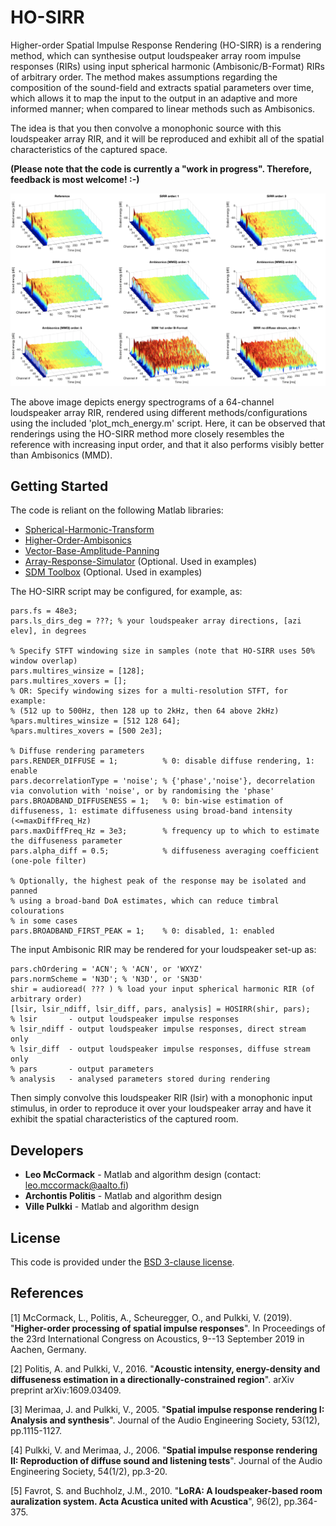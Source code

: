 # HO-SIRR

Higher-order Spatial Impulse Response Rendering (HO-SIRR) is a rendering method, which can synthesise output loudspeaker array room impulse responses (RIRs) using input spherical harmonic (Ambisonic/B-Format) RIRs of arbitrary order. The method makes assumptions regarding the composition of the sound-field and extracts spatial parameters over time, which allows it to map the input to the output in an adaptive and more informed manner; when compared to linear methods such as Ambisonics. 

The idea is that you then convolve a monophonic source with this loudspeaker array RIR, and it will be reproduced and exhibit all of the spatial characteristics of the captured space.

**(Please note that the code is currently a "work in progress". Therefore, feedback is most welcome! :-)**

![](SIRR_vs_Ambi_vs_Reference.png)

The above image depicts energy spectrograms of a 64-channel loudspeaker array RIR, rendered using different methods/configurations using the included 'plot_mch_energy.m' script. Here, it can be observed that renderings using the HO-SIRR method more closely resembles the reference with increasing input order, and that it also performs visibly better than Ambisonics (MMD). 

## Getting Started

The code is reliant on the following Matlab libraries:
* [Spherical-Harmonic-Transform](https://github.com/polarch/Spherical-Harmonic-Transform)
* [Higher-Order-Ambisonics](https://github.com/polarch/Higher-Order-Ambisonics)
* [Vector-Base-Amplitude-Panning](https://github.com/polarch/Vector-Base-Amplitude-Panning)
* [Array-Response-Simulator](https://github.com/polarch/Array-Response-Simulator) (Optional. Used in examples)
* [SDM Toolbox](https://se.mathworks.com/matlabcentral/fileexchange/56663-sdm-toolbox) (Optional. Used in examples)

The HO-SIRR script may be configured, for example, as:
``` 
pars.fs = 48e3; 
pars.ls_dirs_deg = ???; % your loudspeaker array directions, [azi elev], in degrees

% Specify STFT windowing size in samples (note that HO-SIRR uses 50% window overlap)
pars.multires_winsize = [128]; 
pars.multires_xovers = [];
% OR: Specify windowing sizes for a multi-resolution STFT, for example:
% (512 up to 500Hz, then 128 up to 2kHz, then 64 above 2kHz)
%pars.multires_winsize = [512 128 64]; 
%pars.multires_xovers = [500 2e3]; 

% Diffuse rendering parameters
pars.RENDER_DIFFUSE = 1;          % 0: disable diffuse rendering, 1: enable
pars.decorrelationType = 'noise'; % {'phase','noise'}, decorrelation via convolution with 'noise', or by randomising the 'phase'
pars.BROADBAND_DIFFUSENESS = 1;   % 0: bin-wise estimation of diffuseness, 1: estimate diffuseness using broad-band intensity (<=maxDiffFreq_Hz)
pars.maxDiffFreq_Hz = 3e3;        % frequency up to which to estimate the diffuseness parameter 
pars.alpha_diff = 0.5;            % diffuseness averaging coefficient (one-pole filter)

% Optionally, the highest peak of the response may be isolated and panned 
% using a broad-band DoA estimates, which can reduce timbral colourations
% in some cases
pars.BROADBAND_FIRST_PEAK = 1;    % 0: disabled, 1: enabled 
```

The input Ambisonic RIR may be rendered for your loudspeaker set-up as:

```
pars.chOrdering = 'ACN'; % 'ACN', or 'WXYZ'  
pars.normScheme = 'N3D'; % 'N3D', or 'SN3D'
shir = audioread( ??? ) % load your input spherical harmonic RIR (of arbitrary order)
[lsir, lsir_ndiff, lsir_diff, pars, analysis] = HOSIRR(shir, pars);
% lsir       - output loudspeaker impulse responses
% lsir_ndiff - output loudspeaker impulse responses, direct stream only
% lsir_diff  - output loudspeaker impulse responses, diffuse stream only
% pars       - output parameters
% analysis   - analysed parameters stored during rendering
```

Then simply convolve this loudspeaker RIR (lsir) with a monophonic input stimulus, in order to reproduce it over your loudspeaker array and have it exhibit the spatial characteristics of the captured room.

## Developers

* **Leo McCormack** - Matlab and algorithm design (contact: leo.mccormack@aalto.fi)
* **Archontis Politis** - Matlab and algorithm design
* **Ville Pulkki** - Matlab and algorithm design

## License

This code is provided under the [BSD 3-clause license](https://opensource.org/licenses/BSD-3-Clause). 

## References 

[1] McCormack, L., Politis, A., Scheuregger, O., and Pulkki, V. (2019). "**Higher-order processing of spatial impulse responses**".
In Proceedings of the 23rd International Congress on Acoustics, 9--13 September 2019 in Aachen, Germany.

[2] Politis, A. and Pulkki, V., 2016. "**Acoustic intensity, energy-density and diffuseness estimation in a directionally-constrained region**". 
arXiv preprint arXiv:1609.03409.

[3] Merimaa, J. and Pulkki, V., 2005. "**Spatial impulse response rendering I: Analysis and synthesis**". 
Journal of the Audio Engineering Society, 53(12), pp.1115-1127.

[4] Pulkki, V. and Merimaa, J., 2006. "**Spatial impulse response rendering II: Reproduction of diffuse sound and listening tests**". 
Journal of the Audio Engineering Society, 54(1/2), pp.3-20.

[5] Favrot, S. and Buchholz, J.M., 2010. "**LoRA: A loudspeaker-based room auralization system. Acta Acustica united with Acustica**", 96(2),  pp.364-375.
